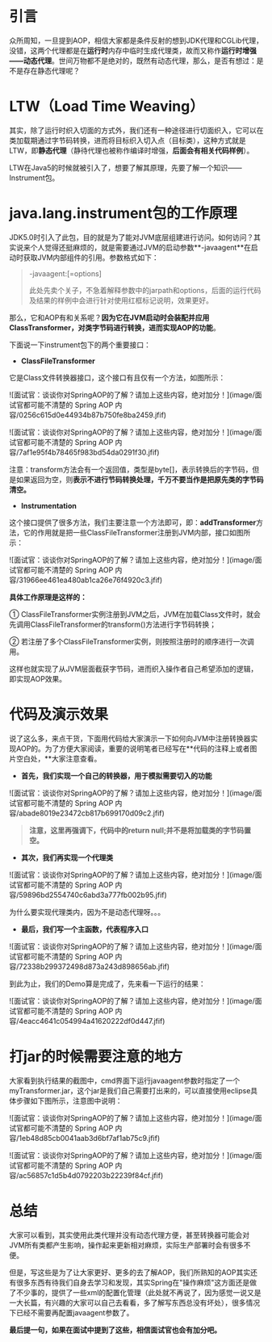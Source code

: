 # 引言

众所周知，一旦提到AOP，相信大家都是条件反射的想到JDK代理和CGLib代理，没错，这两个代理都是在**运行时**内存中临时生成代理类，故而又称作**运行时增强——动态代理**。世间万物都不是绝对的，既然有动态代理，那么，是否有想过：是不是存在静态代理呢？

# LTW（Load Time Weaving）

其实，除了运行时织入切面的方式外，我们还有一种途径进行切面织入，它可以在类加载期通过字节码转换，进而将目标织入切入点（目标类），这种方式就是LTW，即**静态代理**（静待代理也被称作编译时增强，**后面会有相关代码样例**）。

LTW在Java5的时候就被引入了，想要了解其原理，先要了解一个知识——Instrument包。

# java.lang.instrument包的工作原理

JDK5.0时引入了此包，目的就是为了能对JVM底层组建进行访问。如何访问？其实说来个人觉得还挺麻烦的，就是需要通过JVM的启动参数**-javaagent**在启动时获取JVM内部组件的引用。参数格式如下：

> -javaagent:<jarpath>[=options]
>
> 此处先卖个关子，不急着解释参数中的jarpath和options，后面的运行代码及结果的样例中会进行针对使用红框标记说明，效果更好。

那么，它和AOP有和关系呢？**因为它在JVM启动时会装配并应用ClassTransformer，对类字节码进行转换，进而实现AOP的功能**。

下面说一下instrument包下的两个重要接口：

- **ClassFileTransformer**

它是Class文件转换器接口，这个接口有且仅有一个方法，如图所示：

![面试官：谈谈你对SpringAOP的了解？请加上这些内容，绝对加分！](image/面试官都可能不清楚的 Spring AOP 内容/0256c615d0e44934b87b750fe8ba2459.jfif)



![面试官：谈谈你对SpringAOP的了解？请加上这些内容，绝对加分！](image/面试官都可能不清楚的 Spring AOP 内容/7af1e95f4b78465f983bd54da0291f30.jfif)



注意：transform方法会有一个返回值，类型是byte[]，表示转换后的字节码，但是如果返回为空，则**表示不进行节码转换处理，千万不要当作是把原先类的字节码清空。**

- **Instrumentation**

这个接口提供了很多方法，我们主要注意一个方法即可，即：**addTransformer**方法，它的作用就是把一些ClassFileTransformer注册到JVM内部，接口如图所示：

![面试官：谈谈你对SpringAOP的了解？请加上这些内容，绝对加分！](image/面试官都可能不清楚的 Spring AOP 内容/31966ee461ea480ab1ca26e76f4920c3.jfif)



**具体工作原理是这样的：**

① ClassFileTransformer实例注册到JVM之后，JVM在加载Class文件时，就会先调用ClassFileTransformer的transform()方法进行字节码转换；

② 若注册了多个ClassFileTransformer实例，则按照注册时的顺序进行一次调用。

这样也就实现了从JVM层面截获字节码，进而织入操作者自己希望添加的逻辑，即实现AOP效果。

# 代码及演示效果

说了这么多，来点干货，下面用代码给大家演示一下如何向JVM中注册转换器实现AOP的。为了方便大家阅读，重要的说明笔者已经写在**代码的注释上或者图片空白处，**大家注意查看。

- **首先，我们实现一个自己的转换器，用于模拟需要切入的功能**

![面试官：谈谈你对SpringAOP的了解？请加上这些内容，绝对加分！](image/面试官都可能不清楚的 Spring AOP 内容/abade8019e23472cb817b699170d09c2.jfif)



> **注意，这里再强调下，代码中的return null;并不是将加载类的字节码置空。**

- **其次，我们再实现一个代理类**

![面试官：谈谈你对SpringAOP的了解？请加上这些内容，绝对加分！](image/面试官都可能不清楚的 Spring AOP 内容/59896bd2554740c6abd3a777fb002b95.jfif)



为什么要实现代理类内，因为不是动态代理呀。。。

- **最后，我们写一个主函数，代表程序入口**

![面试官：谈谈你对SpringAOP的了解？请加上这些内容，绝对加分！](image/面试官都可能不清楚的 Spring AOP 内容/72338b299372498d873a243d898656ab.jfif)



到此为止，我们的Demo算是完成了，先来看一下运行的结果：

![面试官：谈谈你对SpringAOP的了解？请加上这些内容，绝对加分！](image/面试官都可能不清楚的 Spring AOP 内容/4eacc4641c054994a41620222df0d447.jfif)



# 打jar的时候需要注意的地方

大家看到执行结果的截图中，cmd界面下运行javaagent参数时指定了一个myTransformer.jar，这个jar是我们自己需要打出来的，可以直接使用eclipse具体步骤如下图所示，注意图中说明：

![面试官：谈谈你对SpringAOP的了解？请加上这些内容，绝对加分！](image/面试官都可能不清楚的 Spring AOP 内容/1eb48d85cb0041aab3d6bf7af1ab75c9.jfif)



![面试官：谈谈你对SpringAOP的了解？请加上这些内容，绝对加分！](image/面试官都可能不清楚的 Spring AOP 内容/ac56857c1d5b4d0792203b22239f84cf.jfif)



# 总结

大家可以看到，其实使用此类代理并没有动态代理方便，甚至转换器可能会对JVM所有类都产生影响，操作起来更新相对麻烦，实际生产部署时会有很多不便。

但是，写这些是为了让大家更好、更多的去了解AOP，我们所熟知的AOP其实还有很多东西有待我们自身去学习和发现，其实Spring在"操作麻烦"这方面还是做了不少事的，提供了一些xml的配置化管理（此处就不再说了，因为感觉一说又是一大长篇，有兴趣的大家可以自己去看看，多了解写东西总没有坏处），很多情况下已经不需要再配置javaagent参数了。

**最后提一句，如果在面试中提到了这些，相信面试官也会有加分吧。**
